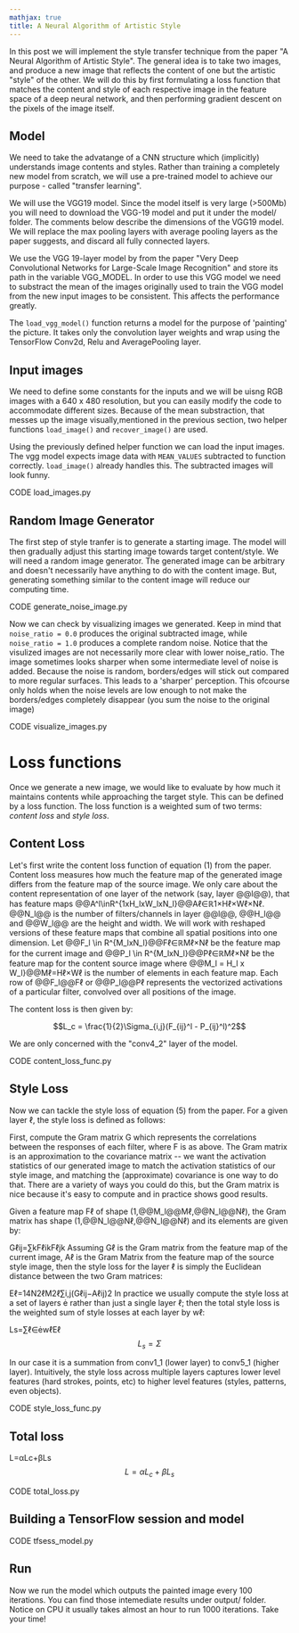 ```yaml
---
mathjax: true
title: A Neural Algorithm of Artistic Style
---
```

In this post we will implement the style transfer technique from the paper "A Neural Algorithm of Artistic Style". The general idea is to take two images, and produce a new image that reflects the content of one but the artistic "style" of the other. We will do this by first formulating a loss function that matches the content and style of each respective image in the feature space of a deep neural network, and then performing gradient descent on the pixels of the image itself.

## Model
We need to take the advatange of a CNN structure which (implicitly) understands image contents and styles. Rather than training a completely new model from scratch, we will use a pre-trained model to achieve our purpose - called "transfer learning".

We will use the VGG19 model. Since the model itself is very large (>500Mb) you will need to download the VGG-19 model and put it under the model/ folder. The comments below describe the dimensions of the VGG19 model. We will replace the max pooling layers with average pooling layers as the paper suggests, and discard all fully connected layers.

We use the VGG 19-layer model by from the paper "Very Deep Convolutional Networks for Large-Scale Image Recognition" and store its path in the variable VGG_MODEL. In order to use this VGG model we need to substract the mean of the images originally used to train the VGG model from the new input images to be consistent. This affects the performance greatly.

The `load_vgg_model()` function returns a model for the purpose of 'painting' the picture. It takes only the convolution layer weights and wrap using the TensorFlow Conv2d, Relu and AveragePooling layer.

<script src="https://gist.github.com/ArnoutDevos/fb9654a0e9908f7e320046dfee36791a.js"></script>

## Input images
We need to define some constants for the inputs and we will be uisng RGB images with a 640 x 480 resolution, but you can easily modify the code to accommodate different sizes. Because of the mean substraction, that messes up the image visually,mentioned in the previous section, two helper functions `load_image()` and `recover_image()` are used.

<script src="https://gist.github.com/ArnoutDevos/e2e3a1734b81930f0719138bd156fd6b.js"></script>

Using the previously defined helper function we can load the input images. The vgg model expects image data with `MEAN_VALUES` subtracted to function correctly. `load_image()` already handles this. The subtracted images will look funny.

CODE load_images.py

## Random Image Generator
The first step of style tranfer is to generate a starting image. The model will then gradually adjust this starting image towards target content/style. We will need a random image generator. The generated image can be arbitrary and doesn't necessarily have anything to do with the content image. But, generating something similar to the content image will reduce our computing time.

CODE generate_noise_image.py


Now we can check by visualizing images we generated. Keep in mind that `noise_ratio = 0.0` produces the original subtracted image, while `noise_ratio = 1.0` produces a complete random noise. Notice that the visulized images are not necessarily more clear with lower noise_ratio. The image sometimes looks sharper when some intermediate level of noise is added. Because the noise is random, borders/edges will stick out compared to more regular surfaces. This leads to a 'sharper' perception. This ofcourse only holds when the noise levels are low enough to not make the borders/edges completely disappear (you sum the noise to the original image)

CODE visualize_images.py

# Loss functions
Once we generate a new image, we would like to evaluate by how much it maintains contents while approaching the target style. This can be defined by a loss function. The loss function is a weighted sum of two terms: *content loss* and *style loss*.

## Content Loss
Let's first write the content loss function of equation (1) from the paper. Content loss measures how much the feature map of the generated image differs from the feature map of the source image. We only care about the content representation of one layer of the network (say, layer @@l@@), that has feature maps @@A^l\inR^{1xH_lxW_lxN_l}@@Aℓ∈ℝ1×Hℓ×Wℓ×Nℓ. @@N_l@@ is the number of filters/channels in layer @@l@@, @@H_l@@ and @@W_l@@ are the height and width. We will work with reshaped versions of these feature maps that combine all spatial positions into one dimension. Let @@F_l \in R^{M_lxN_l}@@Fℓ∈ℝMℓ×Nℓ be the feature map for the current image and @@P_l \in R^{M_lxN_l}@@Pℓ∈ℝMℓ×Nℓ be the feature map for the content source image where @@M_l = H_l x W_l}@@Mℓ=Hℓ×Wℓ is the number of elements in each feature map. Each row of @@F_l@@Fℓ or @@P_l@@Pℓ represents the vectorized activations of a particular filter, convolved over all positions of the image.

The content loss is then given by:

$$L_c = \frac{1}{2}\Sigma_{i,j}(F_{ij}^l - P_{ij}^l)^2$$

We are only concerned with the "conv4_2" layer of the model.

CODE content_loss_func.py

## Style Loss
Now we can tackle the style loss of equation (5) from the paper. For a given layer ℓ, the style loss is defined as follows:

First, compute the Gram matrix G which represents the correlations between the responses of each filter, where F is as above. The Gram matrix is an approximation to the covariance matrix -- we want the activation statistics of our generated image to match the activation statistics of our style image, and matching the (approximate) covariance is one way to do that. There are a variety of ways you could do this, but the Gram matrix is nice because it's easy to compute and in practice shows good results.

Given a feature map Fℓ of shape (1,@@M_l@@Mℓ,@@N_l@@Nℓ), the Gram matrix has shape (1,@@N_l@@Nℓ,@@N_l@@Nℓ) and its elements are given by:

Gℓij=∑kFℓikFℓjk
Assuming Gℓ is the Gram matrix from the feature map of the current image, Aℓ is the Gram Matrix from the feature map of the source style image, then the style loss for the layer ℓ is simply the Euclidean distance between the two Gram matrices:

Eℓ=14N2ℓM2ℓ∑i,j(Gℓij−Aℓij)2
In practice we usually compute the style loss at a set of layers  rather than just a single layer ℓ; then the total style loss is the weighted sum of style losses at each layer by wℓ:

Ls=∑ℓ∈wℓEℓ
$$L_s=\Sigma$$

In our case it is a summation from conv1_1 (lower layer) to conv5_1 (higher layer). Intuitively, the style loss across multiple layers captures lower level features (hard strokes, points, etc) to higher level features (styles, patterns, even objects).

CODE style_loss_func.py

## Total loss
L=αLc+βLs
$$L = \alpha L_c + \beta L_s$$

CODE total_loss.py

## Building a TensorFlow session and model
CODE tfsess_model.py

## Run
Now we run the model which outputs the painted image every 100 iterations. You can find those intemediate results under output/ folder. Notice on CPU it usually takes almost an hour to run 1000 iterations. Take your time!